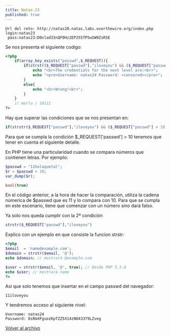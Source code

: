 ```yaml
---
title: Natas-23
published: true
---
```


```
Url del reto: http://natas20.natas.labs.overthewire.org/index.php
login:natas23
 pass:natas23:D0vlad33nQF0Hz2EP255TP5wSW9ZsRSE
```

Se nos presenta el siguiente codigo:

```php
<?php
    if(array_key_exists("passwd",$_REQUEST)){
        if(strstr($_REQUEST["passwd"],"iloveyou") && ($_REQUEST["passwd"] > 10 )){
            echo "<br>The credentials for the next level are:<br>";
            echo "<pre>Username: natas24 Password: <censored></pre>";
        }
        else{
            echo "<br>Wrong!<br>";
        }
    }
    // morla / 10111
?>  
```

Hay que superar las condiciones que se nos presentan en:

```php
if(strstr($_REQUEST["passwd"],"iloveyou") && ($_REQUEST["passwd"] > 10 )){
```

Para que se cumpla la condición $_REQUEST['passwd'] > 10 tenemos que tener en cuenta el siguiente detalle.

En PHP tiene una particularidad cuando se compara números que contienen letras. Por ejemplo:

```php
$passwd = "11holaquetal";
$r = $passwd > 10;
var_dump($r);

bool(true) 
```

En el código anterior, a la hora de hacer la comparación, utiliza la cadena númerica de $passwd que es 11 y lo compara con 10.
Para que se cumpla en este escenario, tiene que comenzar con un número sino dará falso.

Ya solo nos queda cumplir con la 2º condición

```php
strstr($_REQUEST["passwd"],"iloveyou")
```

Explico con un ejemplo en que consiste la funcion strstr:

```php
<?php
$email  = 'name@example.com';
$domain = strstr($email, '@');
echo $domain; // mostrará @example.com

$user = strstr($email, '@', true); // Desde PHP 5.3.0
echo $user; // mostrará name
?>
```

Asi que solo tenemos que insertar en el campo passwd del navegador:

```
11iloveyou
```

Y tendremos acceso al siguiente nivel:

```
Username: natas24
Password: OsRmXFguozKpTZZ5X14zNO43379LZveg

```

[Volver al archivo](archive)

